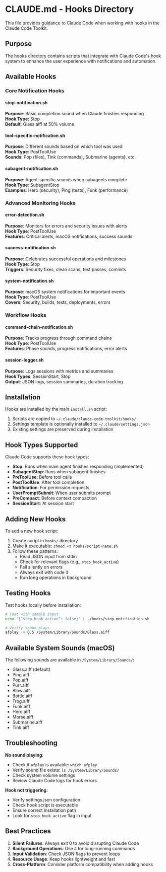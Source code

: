 # CLAUDE.md - Hooks Directory

This file provides guidance to Claude Code when working with hooks in the Claude Code Toolkit.

## Purpose

The hooks directory contains scripts that integrate with Claude Code's hook system to enhance the user experience with notifications and automation.

## Available Hooks

### Core Notification Hooks

#### stop-notification.sh
**Purpose**: Basic completion sound when Claude finishes responding  
**Hook Type**: Stop  
**Default**: Glass.aiff at 50% volume

#### tool-specific-notification.sh
**Purpose**: Different sounds based on which tool was used  
**Hook Type**: PostToolUse  
**Sounds**: Pop (files), Tink (commands), Submarine (agents), etc.

#### subagent-notification.sh
**Purpose**: Agent-specific sounds when subagents complete  
**Hook Type**: SubagentStop  
**Examples**: Hero (security), Ping (tests), Funk (performance)

### Advanced Monitoring Hooks

#### error-detection.sh
**Purpose**: Monitors for errors and security issues with alerts  
**Hook Type**: PostToolUse  
**Features**: Critical alerts, macOS notifications, success sounds

#### success-notification.sh
**Purpose**: Celebrates successful operations and milestones  
**Hook Type**: Stop  
**Triggers**: Security fixes, clean scans, test passes, commits

#### system-notification.sh
**Purpose**: macOS system notifications for important events  
**Hook Type**: PostToolUse  
**Covers**: Security, builds, tests, deployments, errors

### Workflow Hooks

#### command-chain-notification.sh
**Purpose**: Tracks progress through command chains  
**Hook Type**: PostToolUse  
**Features**: Phase sounds, progress notifications, error alerts

#### session-logger.sh
**Purpose**: Logs sessions with metrics and summaries  
**Hook Types**: SessionStart, Stop  
**Output**: JSON logs, session summaries, duration tracking

## Installation

Hooks are installed by the main `install.sh` script:
1. Scripts are copied to `~/.claude/claude-code-toolkit/hooks/`
2. Settings template is optionally installed to `~/.claude/settings.json`
3. Existing settings are preserved during installation

## Hook Types Supported

Claude Code supports these hook types:
- **Stop**: Runs when main agent finishes responding (implemented)
- **SubagentStop**: Runs when subagent finishes
- **PreToolUse**: Before tool calls
- **PostToolUse**: After tool completion
- **Notification**: For permission requests
- **UserPromptSubmit**: When user submits prompt
- **PreCompact**: Before context compaction
- **SessionStart**: At session start

## Adding New Hooks

To add a new hook script:

1. Create script in `hooks/` directory
2. Make it executable: `chmod +x hooks/script-name.sh`
3. Follow these patterns:
   - Read JSON input from stdin
   - Check for relevant flags (e.g., `stop_hook_active`)
   - Fail silently on errors
   - Always exit with code 0
   - Run long operations in background

## Testing Hooks

Test hooks locally before installation:

```bash
# Test with sample input
echo '{"stop_hook_active": false}' | ./hooks/stop-notification.sh

# Verify sound plays
afplay -v 0.5 /System/Library/Sounds/Glass.aiff
```

## Available System Sounds (macOS)

The following sounds are available in `/System/Library/Sounds/`:
- Glass.aiff (default)
- Ping.aiff
- Pop.aiff
- Purr.aiff
- Blow.aiff
- Bottle.aiff
- Frog.aiff
- Funk.aiff
- Hero.aiff
- Morse.aiff
- Submarine.aiff
- Tink.aiff

## Troubleshooting

**No sound playing:**
- Check if `afplay` is available: `which afplay`
- Verify sound file exists: `ls /System/Library/Sounds/`
- Check system volume settings
- Review Claude Code logs for hook errors

**Hook not triggering:**
- Verify settings.json configuration
- Check hook script is executable
- Ensure correct installation path
- Look for `stop_hook_active` flag in input

## Best Practices

1. **Silent Failures**: Always exit 0 to avoid disrupting Claude Code
2. **Background Operations**: Use `&` for long-running commands
3. **Input Validation**: Check JSON flags to prevent loops
4. **Resource Usage**: Keep hooks lightweight and fast
5. **Cross-Platform**: Consider platform compatibility when adding hooks